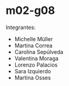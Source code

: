 # m02-g08

Integrantes:
- Michelle Müller
- Martina Correa
- Carolina Sepúlveda
- Valentina Moraga
- Lorenzo Palacios
- Sara Izquierdo
- Martina Osses
